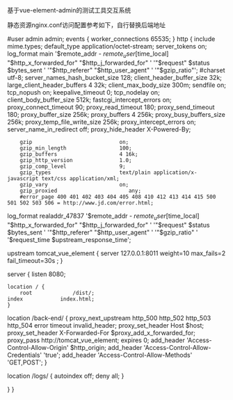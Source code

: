 基于vue-element-admin的测试工具交互系统

静态资源nginx.conf访问配置参考如下，自行替换后端地址

#user                                    admin admin;
events 
{
                                        worker_connections 65535;
}
http 
{
        include                         mime.types;
        default_type                    application/octet-stream;
        server_tokens                   on;
        log_format main                 '$remote_addr - $remote_user [$time_local] "$http_x_forwarded_for" "$http_j_forwarded_for" '
                                                        '"$request" $status $bytes_sent '
                                                        '"$http_referer" "$http_user_agent" '
                                                        '"$gzip_ratio"';
        #charset                        utf-8;
        server_names_hash_bucket_size   128;
        client_header_buffer_size       32k;
        large_client_header_buffers     4 32k;
        client_max_body_size            300m;
        sendfile                        on;
        tcp_nopush                      on;
        keepalive_timeout               0;
        tcp_nodelay                     on;
        client_body_buffer_size         512k;
        fastcgi_intercept_errors        on;
        proxy_connect_timeout           90;
        proxy_read_timeout              180;
        proxy_send_timeout              180;
        proxy_buffer_size               256k;
        proxy_buffers                   4 256k;
        proxy_busy_buffers_size         256k;
        proxy_temp_file_write_size      256k;
        proxy_intercept_errors          on;
        server_name_in_redirect         off;
        proxy_hide_header       X-Powered-By;

        gzip                            on;
        gzip_min_length                 100;
        gzip_buffers                    4 16k;
        gzip_http_version               1.0;
        gzip_comp_level                 9;
        gzip_types                      text/plain application/x-javascript text/css application/xml;
        gzip_vary                       on;
        gzip_proxied                       any;
        #error_page 400 401 402 403 404 405 408 410 412 413 414 415 500 501 502 503 506 = http://www.jd.com/error.html;

log_format realaddr_47837            '$remote_addr - $remote_user [$time_local] "$http_x_forwarded_for" "$http_j_forwarded_for" '
                                '"$request" $status $bytes_sent '
                                '"$http_referer" "$http_user_agent" '
                                '"$gzip_ratio" '
                                '$request_time $upstream_response_time';

upstream tomcat_vue_element {
    server 127.0.0.1:8011  weight=10 max_fails=2 fail_timeout=30s ;
}			
								
server {
    listen          8080;

    location / {
		root             /dist/;
    index            index.html;
    }
	
location /back-end/ {
      proxy_next_upstream     http_500 http_502 http_503 http_504 error timeout invalid_header;
  proxy_set_header        Host  $host;
      proxy_set_header        X-Forwarded-For $proxy_add_x_forwarded_for;
  proxy_pass       http://tomcat_vue_element;
  expires                 0;
      add_header 'Access-Control-Allow-Origin' $http_origin;
      add_header 'Access-Control-Allow-Credentials' 'true';
      add_header 'Access-Control-Allow-Methods' 'GET,POST';
}

location /logs/ {
    autoindex       off;
    deny all;
}

}
}
